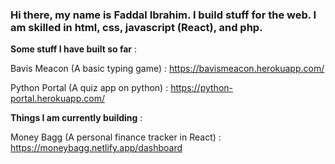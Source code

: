 ### Hi there, my name is Faddal Ibrahim. I build stuff for the web. I am skilled in html, css, javascript (React), and php.
<!--
**faddalibrahim/faddalibrahim** is a ✨ _special_ ✨ repository because its `README.md` (this file) appears on your GitHub profile.

Here are some ideas to get you started:

- 🔭 I’m currently working on ...
- 🌱 I’m currently learning ...
- 👯 I’m looking to collaborate on ...
- 🤔 I’m looking for help with ...
- 💬 Ask me about ...
- 📫 How to reach me: ...
- 😄 Pronouns: ...
- ⚡ Fun fact: ...

**Faddal Ibrahim**
---
I build resilient UIs and robust systems for the web and mobile

I write technical articles on [dev](dev.to/faddalibrahim"dev.to/faddalibrahim")

I share my experiences and self-help tips on [my blog](blog.faddalibrahim.com"blog.faddalibrahim.com")
-->

**Some stuff I have built so far** :


Bavis Meacon (A basic typing game) : https://bavismeacon.herokuapp.com/

Python Portal (A quiz app on python) : https://python-portal.herokuapp.com/

**Things I am currently building** :


Money Bagg (A personal finance tracker in React) : https://moneybagg.netlify.app/dashboard
